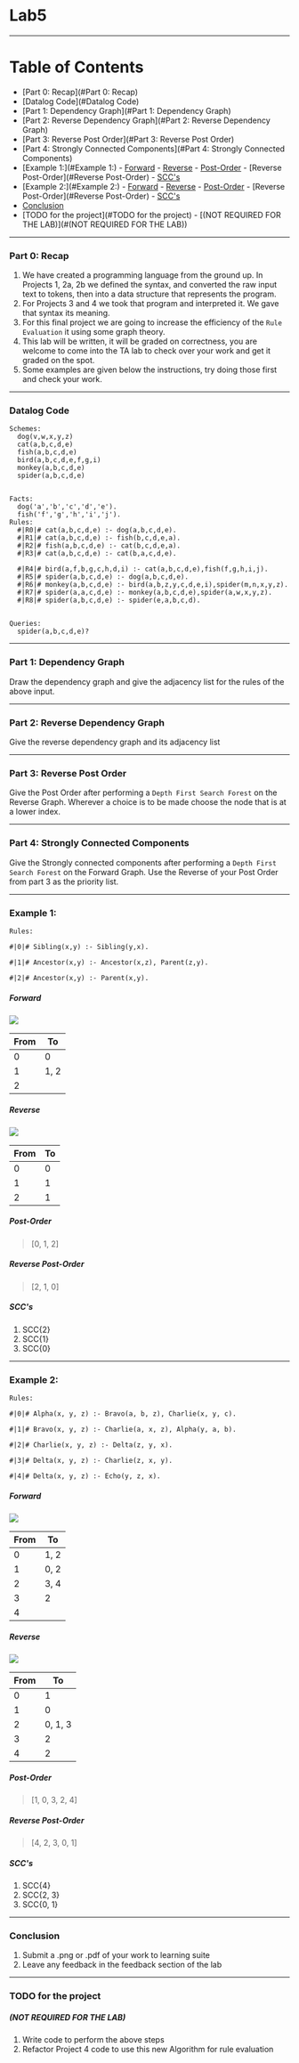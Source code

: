 # Lab5
---
# Table of Contents
- [Part 0: Recap](#Part 0: Recap)
- [Datalog Code](#Datalog Code)
- [Part 1: Dependency Graph](#Part 1: Dependency Graph)
- [Part 2: Reverse Dependency Graph](#Part 2: Reverse Dependency Graph)
- [Part 3: Reverse Post Order](#Part 3: Reverse Post Order)
- [Part 4: Strongly Connected Components](#Part 4: Strongly Connected Components)
- [Example 1:](#Example 1:)
		- [Forward](#Forward)
		- [Reverse](#Reverse)
		- [Post-Order](#Post-Order)
		- [Reverse Post-Order](#Reverse Post-Order)
		- [SCC's](#SCC's)
- [Example 2:](#Example 2:)
		- [Forward](#Forward)
		- [Reverse](#Reverse)
		- [Post-Order](#Post-Order)
		- [Reverse Post-Order](#Reverse Post-Order)
		- [SCC's](#SCC's)
- [Conclusion](#Conclusion)
- [TODO for the project](#TODO for the project)
		- [(NOT REQUIRED FOR THE LAB)](#(NOT REQUIRED FOR THE LAB))

---
### Part 0: Recap
1. We have created a programming language from the ground up. In Projects 1, 2a, 2b we defined the syntax, and converted the raw input text to tokens, then into a data structure that represents the program.
2. For Projects 3 and 4 we took that program and interpreted it. We gave that syntax its meaning.
3. For this final project we are going to increase the efficiency of the `Rule Evaluation` it using some graph theory.
4. This lab will be written, it will be graded on correctness, you are welcome to come into the TA lab to check over your work and get it graded on the spot.
5. Some examples are given below the instructions, try doing those first and check your work.

---
### Datalog Code
```datalog
Schemes:
  dog(v,w,x,y,z)
  cat(a,b,c,d,e)
  fish(a,b,c,d,e)
  bird(a,b,c,d,e,f,g,i)
  monkey(a,b,c,d,e)
  spider(a,b,c,d,e)


Facts:
  dog('a','b','c','d','e').
  fish('f','g','h','i','j').
Rules:
  #|R0|# cat(a,b,c,d,e) :- dog(a,b,c,d,e). 
  #|R1|# cat(a,b,c,d,e) :- fish(b,c,d,e,a). 
  #|R2|# fish(a,b,c,d,e) :- cat(b,c,d,e,a). 
  #|R3|# cat(a,b,c,d,e) :- cat(b,a,c,d,e). 

  #|R4|# bird(a,f,b,g,c,h,d,i) :- cat(a,b,c,d,e),fish(f,g,h,i,j). 
  #|R5|# spider(a,b,c,d,e) :- dog(a,b,c,d,e). 
  #|R6|# monkey(a,b,c,d,e) :- bird(a,b,z,y,c,d,e,i),spider(m,n,x,y,z). 
  #|R7|# spider(a,a,c,d,e) :- monkey(a,b,c,d,e),spider(a,w,x,y,z). 
  #|R8|# spider(a,b,c,d,e) :- spider(e,a,b,c,d). 


Queries:
  spider(a,b,c,d,e)?
```

---
### Part 1: Dependency Graph

Draw the dependency graph and give the adjacency list for the rules of the above input. 

---
### Part 2: Reverse Dependency Graph

Give the reverse dependency graph and its adjacency list

---
### Part 3: Reverse Post Order

Give the Post Order after performing a `Depth First Search Forest` on the Reverse Graph. Wherever a choice is to be made choose the node that is at a lower index.

---
### Part 4: Strongly Connected Components

Give the Strongly connected components after performing a `Depth First Search Forest` on the Forward Graph. Use the Reverse of your Post Order from part 3 as the priority list.

---
### Example 1:
```datalog
Rules:

#|0|# Sibling(x,y) :- Sibling(y,x).

#|1|# Ancestor(x,y) :- Ancestor(x,z), Parent(z,y).

#|2|# Ancestor(x,y) :- Parent(x,y).
```

##### Forward

![](/assets/images/Lab5_Forward_SimpleExample.png)

| From | To   |
| ---- | ---- |
| 0    | 0    |
| 1    | 1, 2 |
| 2    |      |

##### Reverse

![](/assets/images/Lab5_ReverseGraph_SimpleExample.png)

| From | To  |
| ---- | --- |
| 0    | 0   |
| 1    | 1   |
| 2    | 1    |

##### Post-Order

>\[0, 1, 2\]

##### Reverse Post-Order

>\[2, 1, 0\]

##### SCC's

1. SCC{2}
2. SCC{1}
3. SCC{0}


---
### Example 2:
```datalog
Rules:

#|0|# Alpha(x, y, z) :- Bravo(a, b, z), Charlie(x, y, c).

#|1|# Bravo(x, y, z) :- Charlie(a, x, z), Alpha(y, a, b).

#|2|# Charlie(x, y, z) :- Delta(z, y, x).

#|3|# Delta(x, y, z) :- Charlie(z, x, y).

#|4|# Delta(x, y, z) :- Echo(y, z, x).
```

##### Forward

![](/assets/images/Lab5_Forward_ComplicatedExample.png)

| From | To   |
| ---- | ---- |
| 0    | 1, 2 |
| 1    | 0, 2 |
| 2    | 3, 4 |
| 3    | 2    |
| 4    |      |

##### Reverse

![](/assets/images/Lab5_RevereGraph_ComplexExample.png)

| From | To      |
| ---- | ------- |
| 0    | 1       |
| 1    | 0       |
| 2    | 0, 1, 3 |
| 3    | 2       |
| 4    | 2       |

##### Post-Order

>\[1, 0, 3, 2, 4\]

##### Reverse Post-Order

>\[4, 2, 3, 0, 1\]

##### SCC's

1. SCC{4}
2. SCC{2, 3}
3. SCC{0, 1}


---
### Conclusion
1. Submit a .png or .pdf of your work to learning suite
2. Leave any feedback in the feedback section of the lab

---
### TODO for the project 
##### (NOT REQUIRED FOR THE LAB)
1.  Write code to perform the above steps
2. Refactor Project 4 code to use this new Algorithm for rule evaluation
